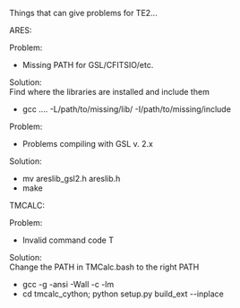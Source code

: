 Things that can give problems for TE2...

ARES:

Problem:
 * Missing PATH for GSL/CFITSIO/etc.
  
Solution:  
Find where the libraries are installed and include them
 * gcc .... -L/path/to/missing/lib/ -I/path/to/missing/include

Problem:
 * Problems compiling with GSL v. 2.x
 
Solution:
 * mv areslib_gsl2.h areslib.h
 * make

TMCALC:

Problem:
  * Invalid command code T
  
Solution:  
Change the PATH in TMCalc.bash to the right PATH
 * gcc -g -ansi -Wall -c -lm
 * cd tmcalc_cython; python setup.py build_ext --inplace
